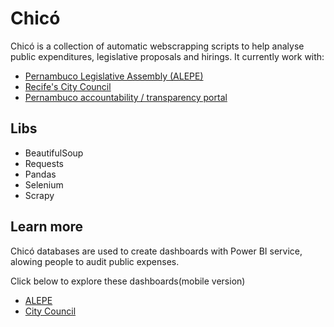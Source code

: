 # Chicó
Chicó is a collection of automatic webscrapping scripts to help analyse public expenditures, legislative proposals and hirings. It currently work with:

- [Pernambuco Legislative Assembly (ALEPE)](http://www.alepe.pe.gov.br/) 
- [Recife's City Council](http://www.recife.pe.leg.br/) 
- [Pernambuco accountability / transparency portal](http://web.transparencia.pe.gov.br/)

## Libs
- BeautifulSoup
- Requests
- Pandas
- Selenium
- Scrapy

## Learn more
Chicó databases are used to create dashboards with Power BI service, alowing people to audit public expenses. 

Click below to explore these dashboards(mobile version)

- [ALEPE](https://app.powerbi.com/view?r=eyJrIjoiOThlNDU4ZDgtZDBiNC00ZTFlLWEyZTAtMWJhMWM1NmRlZWI1IiwidCI6ImM2YTI2OGNiLTA4ZmYtNDU4My04ZWVlLTBjYzJjOTUwNDY5OCJ9)
- [City Council](https://app.powerbi.com/view?r=eyJrIjoiNWU5OWU1MDgtNmE3OC00YmQ1LWFlYmMtM2VjMTQ3OWM4MWE2IiwidCI6ImM2YTI2OGNiLTA4ZmYtNDU4My04ZWVlLTBjYzJjOTUwNDY5OCJ9)
